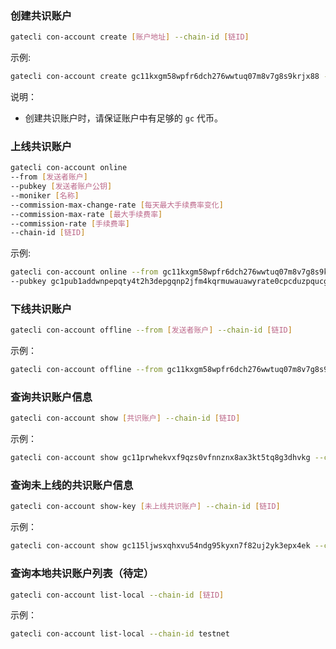 
### 创建共识账户
```bash
gatecli con-account create [账户地址] --chain-id [链ID]
```
示例:

```bash
gatecli con-account create gc11kxgm58wpfr6dch276wwtuq07m8v7g8s9krjx88 --chain-id testnet
```
说明：
* 创建共识账户时，请保证账户中有足够的 `gc` 代币。

### 上线共识账户
```bash
gatecli con-account online 
--from [发送者账户] 
--pubkey [发送者账户公钥] 
--moniker [名称] 
--commission-max-change-rate [每天最大手续费率变化]
--commission-max-rate [最大手续费率]
--commission-rate [手续费率]
--chain-id [链ID] 
```
示例:

```bash
gatecli con-account online --from gc11kxgm58wpfr6dch276wwtuq07m8v7g8s9krjx88 
--pubkey gc1pub1addwnpepqty4t2h3depgqnp2jfm4kqrmuwauawyrate0cpcduzpqucgujhtugtpazyw --moniker newcon-account --commission-max-change-rate "0.01" --commission-max-rate "0.01" --commission-rate "0.01" --chain-id testnet
```

### 下线共识账户
```bash
gatecli con-account offline --from [发送者账户] --chain-id [链ID]
```
示例：

```bash
gatecli con-account offline --from gc11kxgm58wpfr6dch276wwtuq07m8v7g8s9krjx88 --chain-id testnet
```

### 查询共识账户信息
```bash
gatecli con-account show [共识账户] --chain-id [链ID]
```
示例：

```bash
gatecli con-account show gc11prwhekvxf9qzs0vfnnznx8ax3kt5tq8g3dhvkg --chain-id testnet
```

### 查询未上线的共识账户信息
```bash
gatecli con-account show-key [未上线共识账户] --chain-id [链ID]
```
示例：

```bash
gatecli con-account show gc115ljwsxqhxvu54ndg95kyxn7f82uj2yk3epx4ek --chain-id testnet
```

### 查询本地共识账户列表（待定）
```bash
gatecli con-account list-local --chain-id [链ID]
```
示例：

```bash
gatecli con-account list-local --chain-id testnet
```

